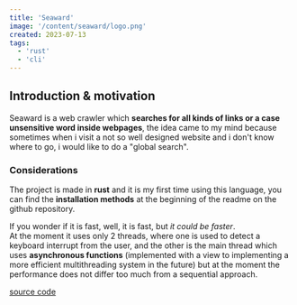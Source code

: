 ```yaml
---
title: 'Seaward'
image: '/content/seaward/logo.png'
created: 2023-07-13
tags:
  - 'rust'
  - 'cli'
---
```


## Introduction & motivation
Seaward is a web crawler which **searches for all kinds of links or a case unsensitive word inside webpages**, the idea came to my mind because sometimes when i visit a not so well designed website and i don't know where to go, i would like to do a "global search".

### Considerations
The project is made in **rust** and it is my first time using this language, you can find the **installation methods** at the beginning of the readme on the github repository.<br>

If you wonder if it is fast, well, it is fast, but _it could be faster_.<br>
At the moment it uses only 2 threads, where one is used to detect a keyboard interrupt from the user, and the other is the main thread which uses **asynchronous functions** (implemented with a view to implementing a more efficient multithreading system in the future) but at the moment the performance does not differ too much from a sequential approach.

[source code](https://github.com/M3nny/seaward)